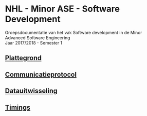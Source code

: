 # NHL - Minor ASE - Software Development
Groepsdocumentatie van het vak Software development in de Minor Advanced Software Engineering  
Jaar 2017/2018 - Semester 1

## [Plattegrond]
## [Communicatieprotocol]
## [Datauitwisseling]
## [Timings]

[Plattegrond]: </doc/Plattegrond>
[Communicatieprotocol]: </doc/Communicatieprotocol>
[Datauitwisseling]: </doc/Datauitwisseling>
[Timings]: </doc/Timings>
